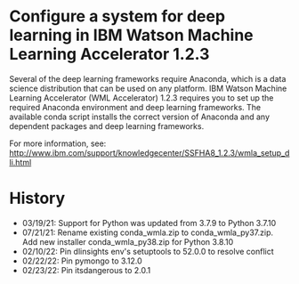 # Configure a system for deep learning in IBM Watson Machine Learning Accelerator 1.2.3

Several of the deep learning frameworks require Anaconda, which is a data science distribution that can be used on any platform. IBM Watson Machine Learning Accelerator (WML Accelerator) 1.2.3 requires you to set up the required Anaconda environment and deep learning frameworks. The available conda script installs the correct version of Anaconda and any dependent packages and deep learning frameworks.

For more information, see: http://www.ibm.com/support/knowledgecenter/SSFHA8_1.2.3/wmla_setup_dli.html

# History
* 03/19/21: Support for Python was updated from 3.7.9 to Python 3.7.10
* 07/21/21: Rename existing conda_wmla.zip to conda_wmla_py37.zip. Add new installer conda_wmla_py38.zip for Python 3.8.10
* 02/10/22: Pin dlinsights env's setuptools to 52.0.0 to resolve conflict
* 02/22/22: Pin pymongo to 3.12.0
* 02/23/22: Pin itsdangerous to 2.0.1